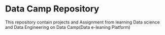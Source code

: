 # Data Camp Repository

This repository contain projects and Assignment from learning Data science and Data Engineering on Data Camp(Data e-leaning Platform)